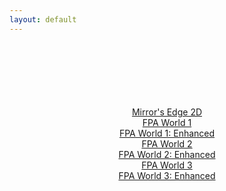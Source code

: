 ```yaml
---
layout: default
---
```

<title>test</title>
<div align = "center">
  <br /><br /><br /><br /><br /><br />
  <a href="ME2D.html">Mirror's Edge 2D</a><br />
  <a href="FPAW1.html">FPA World 1</a><br />
  <a href="FPAW1M.html">FPA World 1: Enhanced</a><br />
  <a href="FPAW2.html">FPA World 2</a><br />
  <a href="FPAW2M.html">FPA World 2: Enhanced</a><br />
  <a href="FPAW3.html">FPA World 3</a><br />
  <a href="FPAW3M.html">FPA World 3: Enhanced</a><br />
